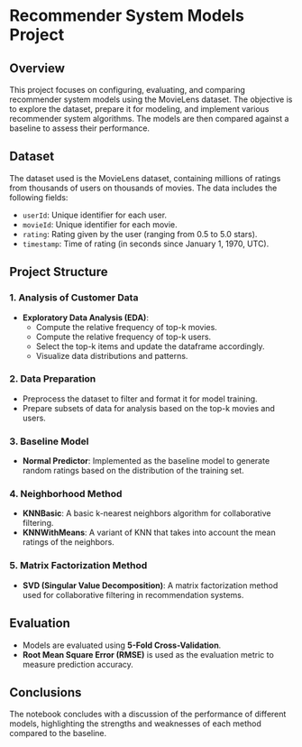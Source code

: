 # Recommender System Models Project

## Overview

This project focuses on configuring, evaluating, and comparing recommender system models using the MovieLens dataset. The objective is to explore the dataset, prepare it for modeling, and implement various recommender system algorithms. The models are then compared against a baseline to assess their performance.

## Dataset

The dataset used is the MovieLens dataset, containing millions of ratings from thousands of users on thousands of movies. The data includes the following fields:

- `userId`: Unique identifier for each user.
- `movieId`: Unique identifier for each movie.
- `rating`: Rating given by the user (ranging from 0.5 to 5.0 stars).
- `timestamp`: Time of rating (in seconds since January 1, 1970, UTC).

## Project Structure

### 1. Analysis of Customer Data

- **Exploratory Data Analysis (EDA)**: 
  - Compute the relative frequency of top-k movies.
  - Compute the relative frequency of top-k users.
  - Select the top-k items and update the dataframe accordingly.
  - Visualize data distributions and patterns.

### 2. Data Preparation

- Preprocess the dataset to filter and format it for model training.
- Prepare subsets of data for analysis based on the top-k movies and users.

### 3. Baseline Model

- **Normal Predictor**: Implemented as the baseline model to generate random ratings based on the distribution of the training set.

### 4. Neighborhood Method

- **KNNBasic**: A basic k-nearest neighbors algorithm for collaborative filtering.
- **KNNWithMeans**: A variant of KNN that takes into account the mean ratings of the neighbors.

### 5. Matrix Factorization Method

- **SVD (Singular Value Decomposition)**: A matrix factorization method used for collaborative filtering in recommendation systems.


## Evaluation

- Models are evaluated using **5-Fold Cross-Validation**.
- **Root Mean Square Error (RMSE)** is used as the evaluation metric to measure prediction accuracy.

## Conclusions

The notebook concludes with a discussion of the performance of different models, highlighting the strengths and weaknesses of each method compared to the baseline.



